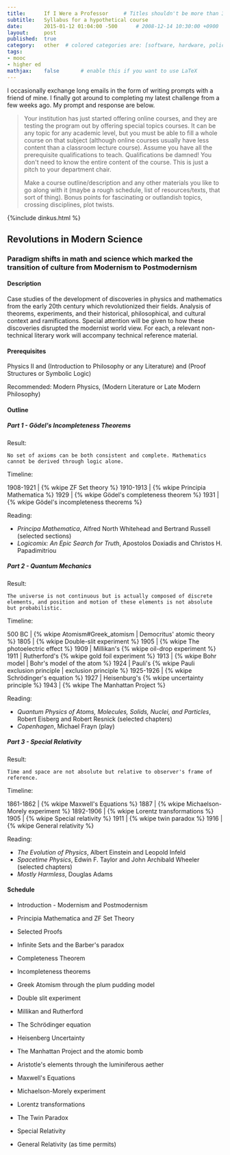 ```yaml
---
title:      If I Were a Professor     # Titles shouldn't be more than 33 chars for good formatting.
subtitle:   Syllabus for a hypothetical course
date:       2015-01-12 01:04:00 -500      # 2008-12-14 10:30:00 +0900
layout:     post
published:  true
category:   other  # colored categories are: [software, hardware, policy]
tags:
- mooc
- higher ed
mathjax:    false       # enable this if you want to use LaTeX
---
```


I occasionally exchange long emails in the form of writing prompts with a friend of mine. I finally got
around to completing my latest challenge from a few weeks ago. My prompt and response are below.

> Your institution has just started offering online courses, and they are testing the program out by offering special topics courses. It can be any topic for any academic level, but you must be able to fill a whole course on that subject (although online courses usually have less content than a classroom lecture course). Assume you have all the prerequisite qualifications to teach. Qualifications be damned! You don't need to know the entire content of the course. This is just a pitch to your department chair. 
> 
> Make a course outline/description and any other materials you like to go along with it (maybe a rough schedule, list of resources/texts, that sort of thing). Bonus points for fascinating or outlandish topics, crossing disciplines, plot twists.

{%include dinkus.html %}

## Revolutions in Modern Science

### Paradigm shifts in math and science which marked the transition of culture from Modernism to Postmodernism

#### Description

Case studies of the development of discoveries in physics and mathematics from the early 20th century which revolutionized their fields. 
Analysis of theorems, experiments, and their historical, philosophical, and cultural context and ramifications. Special attention will
be given to how these discoveries disrupted the modernist world view. For each, a relevant non-technical literary work will accompany
technical reference material.

#### Prerequisites

Physics II and (Introduction to Philosophy or any Literature) and (Proof Structures or Symbolic Logic)

Recommended: Modern Physics, (Modern Literature or Late Modern Philosophy)

#### Outline



##### Part 1 - Gödel's Incompleteness Theorems

Result:

    No set of axioms can be both consistent and complete. Mathematics cannot be derived through logic alone.

Timeline:

1908-1921 | {% wkipe ZF Set theory %}
1910-1913 | {% wkipe Principia Mathematica %}
1929      | {% wkipe Gödel's completeness theorem %}
1931      | {% wkipe Gödel's incompleteness theorems %}

Reading:

- _Principa Mathematica_, Alfred North Whitehead and Bertrand Russell (selected sections)
- _Logicomix: An Epic Search for Truth_, Apostolos Doxiadis and Christos H. Papadimitriou



##### Part 2 - Quantum Mechanics

Result:

    The universe is not continuous but is actually composed of discrete elements, and position and motion of these elements is not absolute but probabilistic. 

Timeline: 

500 BC    | {% wkipe Atomism#Greek_atomism | Democritus' atomic theory %}
1805      | {% wkipe Double-slit experiment %}
1905      | {% wkipe The photoelectric effect %}
1909      | Millikan's {% wkipe oil-drop experiment %}
1911      | Rutherford's {% wkipe gold foil experiment %}
1913      | {% wkipe Bohr model | Bohr's model of the atom  %}
1924      | Pauli's {% wkipe Pauli exclusion principle | exclusion principle %}
1925-1926 | {% wkipe Schrödinger's equation %}
1927      | Heisenburg's {% wkipe uncertainty principle %}
1943      | {% wkipe The Manhattan Project %}

Reading:

- _Quantum Physics of Atoms, Molecules, Solids, Nuclei, and Particles_, Robert Eisberg and Robert Resnick (selected chapters)
- _Copenhagen_, Michael Frayn (play)


##### Part 3 - Special Relativity

Result:

    Time and space are not absolute but relative to observer's frame of reference.

Timeline:

1861-1862 | {% wkipe Maxwell's Equations %}
1887      | {% wkipe Michaelson-Morely experiment %}
1892-1906 | {% wkipe Lorentz transformations %}
1905      | {% wkipe Special relativity %}
1911      | {% wkipe twin paradox %}
1916      | {% wkipe General relativity %}

Reading:

- _The Evolution of Physics_, Albert Einstein and Leopold Infeld
- _Spacetime Physics_, Edwin F. Taylor and John Archibald Wheeler (selected chapters)
- _Mostly Harmless_, Douglas Adams


#### Schedule

- Introduction - Modernism and Postmodernism

- Principia Mathematica and ZF Set Theory
- Selected Proofs
- Infinite Sets and the Barber's paradox
- Completeness Theorem
- Incompleteness theorems

- Greek Atomism through the plum pudding model
- Double slit experiment
- Millikan and Rutherford
- The Schrödinger equation
- Heisenberg Uncertainty
- The Manhattan Project and the atomic bomb

- Aristotle's elements through the luminiferous aether
- Maxwell's Equations
- Michaelson-Morely experiment
- Lorentz transformations
- The Twin Paradox
- Special Relativity
- General Relativity (as time permits)